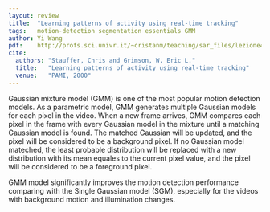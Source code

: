 ```yaml
---
layout: review
title:  "Learning patterns of activity using real-time tracking"
tags:   motion-detection segmentation essentials GMM
author: Yi Wang
pdf:    http://profs.sci.univr.it/~cristanm/teaching/sar_files/lezione4/vsam-pami-tracking.pdf
cite:
  authors: "Stauffer, Chris and Grimson, W. Eric L."
  title:   "Learning patterns of activity using real-time tracking"
  venue:   "PAMI, 2000"
---
```


Gaussian mixture model (GMM) is one of the most popular motion detection models. As a parametric model, GMM generates multiple Gaussian models for each pixel in the video. When a new frame arrives, GMM compares each pixel in the frame with every Gaussian model in the mixture until a matching Gaussian model is found. The matched Gaussian will be updated, and the pixel will be considered to be a background pixel. If no Gaussian model mateched, the least probable distribution will be replaced with a new distribution with its mean equales to the current pixel value, and the pixel will be considered to be a foreground pixel.

GMM model significantly improves the motion detection performance comparing with the Single Gaussian model (SGM), especially for the videos with background motion and illumination changes.
